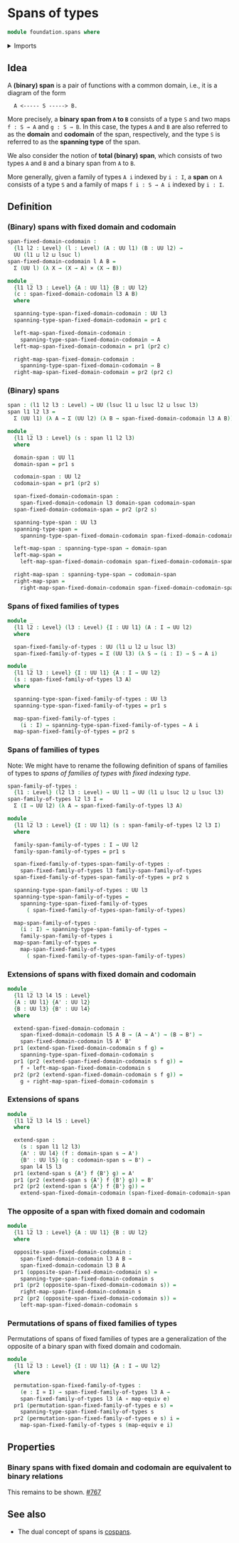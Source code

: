 # Spans of types

```agda
module foundation.spans where
```

<details><summary>Imports</summary>

```agda
open import foundation.dependent-pair-types
open import foundation.fundamental-theorem-of-identity-types
open import foundation.homotopy-induction
open import foundation.structure-identity-principle
open import foundation.univalence
open import foundation.universe-levels

open import foundation-core.cartesian-product-types
open import foundation-core.commuting-triangles-of-maps
open import foundation-core.contractible-types
open import foundation-core.equivalences
open import foundation-core.function-types
open import foundation-core.homotopies
open import foundation-core.identity-types
open import foundation-core.torsorial-type-families
```

</details>

## Idea

A **(binary) span** is a pair of functions with a common domain, i.e., it is a
diagram of the form

```text
  A <----- S -----> B.
```

More precisely, a **binary span from `A` to `B`** consists of a type `S` and two
maps `f : S → A` and `g : S → B`. In this case, the types `A` and `B` are also
referred to as the **domain** and **codomain** of the span, respectively, and
the type `S` is referred to as the **spanning type** of the span.

We also consider the notion of **total (binary) span**, which consists of two
types `A` and `B` and a binary span from `A` to `B`.

More generally, given a family of types `A i` indexed by `i : I`, a **span** on
`A` consists of a type `S` and a family of maps `f i : S → A i` indexed by
`i : I`.

## Definition

### (Binary) spans with fixed domain and codomain

```agda
span-fixed-domain-codomain :
  {l1 l2 : Level} (l : Level) (A : UU l1) (B : UU l2) →
  UU (l1 ⊔ l2 ⊔ lsuc l)
span-fixed-domain-codomain l A B =
  Σ (UU l) (λ X → (X → A) × (X → B))

module _
  {l1 l2 l3 : Level} {A : UU l1} {B : UU l2}
  (c : span-fixed-domain-codomain l3 A B)
  where

  spanning-type-span-fixed-domain-codomain : UU l3
  spanning-type-span-fixed-domain-codomain = pr1 c

  left-map-span-fixed-domain-codomain :
    spanning-type-span-fixed-domain-codomain → A
  left-map-span-fixed-domain-codomain = pr1 (pr2 c)

  right-map-span-fixed-domain-codomain :
    spanning-type-span-fixed-domain-codomain → B
  right-map-span-fixed-domain-codomain = pr2 (pr2 c)
```

### (Binary) spans

```agda
span : (l1 l2 l3 : Level) → UU (lsuc l1 ⊔ lsuc l2 ⊔ lsuc l3)
span l1 l2 l3 =
  Σ (UU l1) (λ A → Σ (UU l2) (λ B → span-fixed-domain-codomain l3 A B))

module _
  {l1 l2 l3 : Level} (s : span l1 l2 l3)
  where

  domain-span : UU l1
  domain-span = pr1 s

  codomain-span : UU l2
  codomain-span = pr1 (pr2 s)

  span-fixed-domain-codomain-span :
    span-fixed-domain-codomain l3 domain-span codomain-span
  span-fixed-domain-codomain-span = pr2 (pr2 s)

  spanning-type-span : UU l3
  spanning-type-span =
    spanning-type-span-fixed-domain-codomain span-fixed-domain-codomain-span

  left-map-span : spanning-type-span → domain-span
  left-map-span =
    left-map-span-fixed-domain-codomain span-fixed-domain-codomain-span

  right-map-span : spanning-type-span → codomain-span
  right-map-span =
    right-map-span-fixed-domain-codomain span-fixed-domain-codomain-span
```

### Spans of fixed families of types

```agda
module _
  {l1 l2 : Level} (l3 : Level) {I : UU l1} (A : I → UU l2)
  where

  span-fixed-family-of-types : UU (l1 ⊔ l2 ⊔ lsuc l3)
  span-fixed-family-of-types = Σ (UU l3) (λ S → (i : I) → S → A i)

module _
  {l1 l2 l3 : Level} {I : UU l1} {A : I → UU l2}
  (s : span-fixed-family-of-types l3 A)
  where

  spanning-type-span-fixed-family-of-types : UU l3
  spanning-type-span-fixed-family-of-types = pr1 s

  map-span-fixed-family-of-types :
    (i : I) → spanning-type-span-fixed-family-of-types → A i
  map-span-fixed-family-of-types = pr2 s
```

### Spans of families of types

Note: We might have to rename the following definition of spans of families of
types to _spans of families of types with fixed indexing type_.

```agda
span-family-of-types :
  {l1 : Level} (l2 l3 : Level) → UU l1 → UU (l1 ⊔ lsuc l2 ⊔ lsuc l3)
span-family-of-types l2 l3 I =
  Σ (I → UU l2) (λ A → span-fixed-family-of-types l3 A)

module _
  {l1 l2 l3 : Level} {I : UU l1} (s : span-family-of-types l2 l3 I)
  where

  family-span-family-of-types : I → UU l2
  family-span-family-of-types = pr1 s

  span-fixed-family-of-types-span-family-of-types :
    span-fixed-family-of-types l3 family-span-family-of-types
  span-fixed-family-of-types-span-family-of-types = pr2 s

  spanning-type-span-family-of-types : UU l3
  spanning-type-span-family-of-types =
    spanning-type-span-fixed-family-of-types
      ( span-fixed-family-of-types-span-family-of-types)

  map-span-family-of-types :
    (i : I) → spanning-type-span-family-of-types →
    family-span-family-of-types i
  map-span-family-of-types =
    map-span-fixed-family-of-types
      ( span-fixed-family-of-types-span-family-of-types)
```

### Extensions of spans with fixed domain and codomain

```agda
module _
  {l1 l2 l3 l4 l5 : Level}
  {A : UU l1} {A' : UU l2}
  {B : UU l3} {B' : UU l4}
  where

  extend-span-fixed-domain-codomain :
    span-fixed-domain-codomain l5 A B → (A → A') → (B → B') →
    span-fixed-domain-codomain l5 A' B'
  pr1 (extend-span-fixed-domain-codomain s f g) =
    spanning-type-span-fixed-domain-codomain s
  pr1 (pr2 (extend-span-fixed-domain-codomain s f g)) =
    f ∘ left-map-span-fixed-domain-codomain s
  pr2 (pr2 (extend-span-fixed-domain-codomain s f g)) =
    g ∘ right-map-span-fixed-domain-codomain s
```

### Extensions of spans

```agda
module _
  {l1 l2 l3 l4 l5 : Level}
  where

  extend-span :
    (s : span l1 l2 l3)
    {A' : UU l4} (f : domain-span s → A')
    {B' : UU l5} (g : codomain-span s → B') →
    span l4 l5 l3
  pr1 (extend-span s {A'} f {B'} g) = A'
  pr1 (pr2 (extend-span s {A'} f {B'} g)) = B'
  pr2 (pr2 (extend-span s {A'} f {B'} g)) =
    extend-span-fixed-domain-codomain (span-fixed-domain-codomain-span s) f g
```

### The opposite of a span with fixed domain and codomain

```agda
module _
  {l1 l2 l3 : Level} {A : UU l1} {B : UU l2}
  where

  opposite-span-fixed-domain-codomain :
    span-fixed-domain-codomain l3 A B →
    span-fixed-domain-codomain l3 B A
  pr1 (opposite-span-fixed-domain-codomain s) =
    spanning-type-span-fixed-domain-codomain s
  pr1 (pr2 (opposite-span-fixed-domain-codomain s)) =
    right-map-span-fixed-domain-codomain s
  pr2 (pr2 (opposite-span-fixed-domain-codomain s)) =
    left-map-span-fixed-domain-codomain s
```

### Permutations of spans of fixed families of types

Permutations of spans of fixed families of types are a generalization of the
opposite of a binary span with fixed domain and codomain.

```agda
module _
  {l1 l2 l3 : Level} {I : UU l1} {A : I → UU l2}
  where

  permutation-span-fixed-family-of-types :
    (e : I ≃ I) → span-fixed-family-of-types l3 A →
    span-fixed-family-of-types l3 (A ∘ map-equiv e)
  pr1 (permutation-span-fixed-family-of-types e s) =
    spanning-type-span-fixed-family-of-types s
  pr2 (permutation-span-fixed-family-of-types e s) i =
    map-span-fixed-family-of-types s (map-equiv e i)
```

## Properties

### Binary spans with fixed domain and codomain are equivalent to binary relations

This remains to be shown.
[#767](https://github.com/UniMath/agda-unimath/issues/767)

## See also

- The dual concept of spans is [cospans](foundation.cospans.md).

